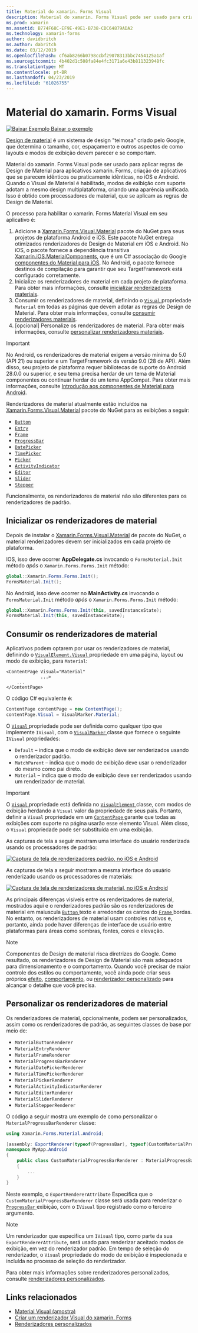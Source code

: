 ```yaml
---
title: Material do xamarin. Forms Visual
description: Material do xamarin. Forms Visual pode ser usado para criar aplicativos xamarin. Forms que se parecem idênticos ou praticamente idênticas, no iOS e Android.
ms.prod: xamarin
ms.assetid: B774F68C-EF9E-49E1-B738-CDC64879ADA2
ms.technology: xamarin-forms
author: davidbritch
ms.author: dabritch
ms.date: 03/12/2019
ms.openlocfilehash: cf6ab8266b0798ccbf29078313bbc7454125a1af
ms.sourcegitcommit: 4b402d1c508fa84e4fc3171a6e43b811323948fc
ms.translationtype: MT
ms.contentlocale: pt-BR
ms.lasthandoff: 04/23/2019
ms.locfileid: "61026755"
---
```

# <a name="xamarinforms-material-visual"></a>Material do xamarin. Forms Visual

[![Baixar Exemplo](~/media/shared/download.png) Baixar o exemplo](https://developer.xamarin.com/samples/xamarin-forms/UserInterface/VisualDemos/)

[Design de material](https://material.io) é um sistema de design "teimosa" criado pelo Google, que determina o tamanho, cor, espaçamento e outros aspectos de como layouts e modos de exibição devem parecer e se comportam.

Material do xamarin. Forms Visual pode ser usado para aplicar regras de Design de Material para aplicativos xamarin. Forms, criação de aplicativos que se parecem idênticos ou praticamente idênticas, no iOS e Android. Quando o Visual de Material é habilitado, modos de exibição com suporte adotam a mesmo design multiplataforma, criando uma aparência unificada. Isso é obtido com processadores de material, que se aplicam as regras de Design de Material.

O processo para habilitar o xamarin. Forms Material Visual em seu aplicativo é:

1. Adicione a [Xamarin.Forms.Visual.Material](https://www.nuget.org/packages/Xamarin.Forms.Visual.Material/) pacote do NuGet para seus projetos de plataforma Android e iOS. Este pacote NuGet entrega otimizados renderizadores de Design de Material em iOS e Android. No iOS, o pacote fornece a dependência transitiva [Xamarin.iOS.MaterialComponents](https://www.nuget.org/packages/Xamarin.iOS.MaterialComponents), que é um C# associação do Google [componentes do Material para iOS](https://material.io/develop/ios/). No Android, o pacote fornece destinos de compilação para garantir que seu TargetFramework está configurado corretamente.
1. Inicialize os renderizadores de material em cada projeto de plataforma. Para obter mais informações, consulte [inicializar renderizadores materiais](#initialize-material-renderers).
1. Consumir os renderizadores de material, definindo o [ `Visual` ](xref:Xamarin.Forms.VisualElement.Visual) propriedade `Material` em todas as páginas que devem adotar as regras de Design de Material. Para obter mais informações, consulte [consumir renderizadores materiais](#consume-material-renderers).
1. [opcional] Personalize os renderizadores de material. Para obter mais informações, consulte [personalizar renderizadores materiais](#customize-material-renderers).

> [!IMPORTANT]
> No Android, os renderizadores de material exigem a versão mínima do 5.0 (API 21) ou superior e um TargetFramework da versão 9.0 (28 de API). Além disso, seu projeto de plataforma requer bibliotecas de suporte do Android 28.0.0 ou superior, e seu tema precisa herdar de um tema de Material componentes ou continuar herdar de um tema AppCompat. Para obter mais informações, consulte [Introdução aos componentes de Material para Android](https://github.com/material-components/material-components-android/blob/master/docs/getting-started.md).

Renderizadores de material atualmente estão incluídos na [Xamarin.Forms.Visual.Material](https://www.nuget.org/packages/Xamarin.Forms.Visual.Material/) pacote do NuGet para as exibições a seguir:

- [`Button`](xref:Xamarin.Forms.Button)
- [`Entry`](xref:Xamarin.Forms.Entry)
- [`Frame`](xref:Xamarin.Forms.Frame)
- [`ProgressBar`](xref:Xamarin.Forms.ProgressBar)
- [`DatePicker`](xref:Xamarin.Forms.DatePicker)
- [`TimePicker`](xref:Xamarin.Forms.TimePicker)
- [`Picker`](xref:Xamarin.Forms.Picker)
- [`ActivityIndicator`](xref:Xamarin.Forms.ActivityIndicator)
- [`Editor`](xref:Xamarin.Forms.Editor)
- [`Slider`](xref:Xamarin.Forms.Slider)
- [`Stepper`](xref:Xamarin.Forms.Stepper)

Funcionalmente, os renderizadores de material não são diferentes para os renderizadores de padrão.

## <a name="initialize-material-renderers"></a>Inicializar os renderizadores de material

Depois de instalar o [Xamarin.Forms.Visual.Material](https://www.nuget.org/packages/Xamarin.Forms.Visual.Material/) de pacote do NuGet, o material renderizadores devem ser inicializados em cada projeto de plataforma.

IOS, isso deve ocorrer **AppDelegate.cs** invocando o `FormsMaterial.Init` método *após* o `Xamarin.Forms.Forms.Init` método:

```csharp
global::Xamarin.Forms.Forms.Init();
FormsMaterial.Init();
```

No Android, isso deve ocorrer no **MainActivity.cs** invocando o `FormsMaterial.Init` método *após* o `Xamarin.Forms.Forms.Init` método:

```csharp
global::Xamarin.Forms.Forms.Init(this, savedInstanceState);
FormsMaterial.Init(this, savedInstanceState);
```

## <a name="consume-material-renderers"></a>Consumir os renderizadores de material

Aplicativos podem optarem por usar os renderizadores de material, definindo o [ `VisualElement.Visual` ](xref:Xamarin.Forms.VisualElement.Visual) propriedade em uma página, layout ou modo de exibição, para `Material`:

```xaml
<ContentPage Visual="Material"
             ...>
    ...
</ContentPage>
```

O código C# equivalente é:

```csharp
ContentPage contentPage = new ContentPage();
contentPage.Visual = VisualMarker.Material;
```

O [ `Visual` ](xref:Xamarin.Forms.VisualElement.Visual) propriedade pode ser definida como qualquer tipo que implemente `IVisual`, com o [ `VisualMarker` ](xref:Xamarin.Forms.VisualMarker) classe que fornece o seguinte `IVisual` propriedades:

- `Default` – indica que o modo de exibição deve ser renderizados usando o renderizador padrão.
- `MatchParent` – indica que o modo de exibição deve usar o renderizador do mesmo como pai direto.
- `Material` – indica que o modo de exibição deve ser renderizados usando um renderizador de material.

> [!IMPORTANT]
> O [ `Visual` ](xref:Xamarin.Forms.VisualElement.Visual) propriedade está definida no [ `VisualElement` ](xref:Xamarin.Forms.VisualElement) classe, com modos de exibição herdando a `Visual` valor da propriedade de seus pais. Portanto, definir a `Visual` propriedade em um [ `ContentPage` ](xref:Xamarin.Forms.ContentPage) garante que todas as exibições com suporte na página usarão esse elemento Visual. Além disso, o `Visual` propriedade pode ser substituída em uma exibição.

As capturas de tela a seguir mostram uma interface do usuário renderizada usando os processadores de padrão:

[![Captura de tela de renderizadores padrão, no iOS e Android](material-visual-images/default-renderers.png "exibições usando renderizadores padrão")](material-visual-images/default-renderers-large.png#lightbox)

As capturas de tela a seguir mostram a mesma interface do usuário renderizado usando os processadores de materiais:

[![Captura de tela de renderizadores de material, no iOS e Android](material-visual-images/material-renderers.png "exibições usando renderizadores de material")](material-visual-images/material-renderers-large.png#lightbox)

As principais diferenças visíveis entre os renderizadores de material, mostrados aqui e o renderizadores padrão são os renderizadores de material em maiuscula [ `Button` ](xref:Xamarin.Forms.Button) texto e arredondar os cantos do [ `Frame` ](xref:Xamarin.Forms.Frame)bordas. No entanto, os renderizadores de material usam controles nativos e, portanto, ainda pode haver diferenças de interface de usuário entre plataformas para áreas como sombras, fontes, cores e elevação.

> [!NOTE]
> Componentes de Design de material risca diretrizes do Google. Como resultado, os renderizadores de Design de Material são mais adequados para dimensionamento e o comportamento. Quando você precisar de maior controle dos estilos ou comportamento, você ainda pode criar seus próprios [efeito](~/xamarin-forms/app-fundamentals/effects/index.md), [comportamento](~/xamarin-forms/app-fundamentals/behaviors/index.md), ou [renderizador personalizado](~/xamarin-forms/app-fundamentals/custom-renderer/index.md) para alcançar o detalhe que você precisa.

## <a name="customize-material-renderers"></a>Personalizar os renderizadores de material

Os renderizadores de material, opcionalmente, podem ser personalizados, assim como os renderizadores de padrão, as seguintes classes de base por meio de:

- `MaterialButtonRenderer`
- `MaterialEntryRenderer`
- `MaterialFrameRenderer`
- `MaterialProgressBarRenderer`
- `MaterialDatePickerRenderer`
- `MaterialTimePickerRenderer`
- `MaterialPickerRenderer`
- `MaterialActivityIndicatorRenderer`
- `MaterialEditorRenderer`
- `MaterialSliderRenderer`
- `MaterialStepperRenderer`

O código a seguir mostra um exemplo de como personalizar o `MaterialProgressBarRenderer` classe:

```csharp
using Xamarin.Forms.Material.Android;

[assembly: ExportRenderer(typeof(ProgressBar), typeof(CustomMaterialProgressBarRenderer), new[] { typeof(VisualMarker.MaterialVisual) })]
namespace MyApp.Android
{
    public class CustomMaterialProgressBarRenderer : MaterialProgressBarRenderer
    {
        ...
    }
}
```

Neste exemplo, o `ExportRendererAttribute` Especifica que o `CustomMaterialProgressBarRenderer` classe será usada para renderizar o [ `ProgressBar` ](xref:Xamarin.Forms.ProgressBar) exibição, com o `IVisual` tipo registrado como o terceiro argumento.

> [!NOTE]
> Um renderizador que especifica um `IVisual` tipo, como parte da sua `ExportRendererAttribute`, será usado para renderizar aceitado modos de exibição, em vez do renderizador padrão. Em tempo de seleção do renderizador, o `Visual` propriedade do modo de exibição é inspecionada e incluída no processo de seleção do renderizador.

Para obter mais informações sobre renderizadores personalizados, consulte [renderizadores personalizados](~/xamarin-forms/app-fundamentals/custom-renderer/index.md).

## <a name="related-links"></a>Links relacionados

- [Material Visual (amostra)](https://developer.xamarin.com/samples/xamarin-forms/UserInterface/VisualDemos/)
- [Criar um renderizador Visual do xamarin. Forms](create.md)
- [Renderizadores personalizados](~/xamarin-forms/app-fundamentals/custom-renderer/index.md)
